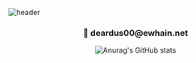 ![header](https://capsule-render.vercel.app/api?type=waving&color=b8d4e0&height=300&section=header&text=Lim%20Yeon%20Woo&fontSize=35&fontColor=ffffff)

<div align = "center">
    <h3> 📌 deardus00@ewhain.net</h3>

  ![Anurag's GitHub stats](https://github-readme-stats.vercel.app/api?username=Lim-YeonWoo&show_icons=true&theme=rose_pine)
</div>


